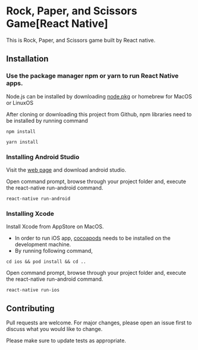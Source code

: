 # Rock, Paper, and Scissors Game[React Native]

This is Rock, Paper, and Scissors game built by React native.

## Installation

### Use the package manager npm or yarn to run React Native apps.

Node.js can be installed  by downloading [node.pkg](https://nodejs.org/en/download/) or homebrew for MacOS or LinuxOS

After cloning or downloading this project from Github, npm libraries need to be installed by running command 
```
npm install
```
```
yarn install
```

### Installing Android Studio

Visit the [web page](https://developer.android.com/studio/) and download android studio.

Open command prompt, browse through your project folder and, execute the react-native run-android command.

```
react-native run-android
```

### Installing Xcode

Install Xcode from AppStore on MacOS.

* In order to run iOS app, [cocoapods](https://cocoapods.org/) needs to be installed on the development machine. 
* By running following command, 
```
cd ios && pod install && cd ..
```
Open command prompt, browse through your project folder and, execute the react-native run-android command.

```
react-native run-ios
```



## Contributing
Pull requests are welcome. For major changes, please open an issue first to discuss what you would like to change.

Please make sure to update tests as appropriate.
